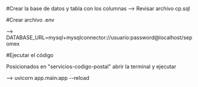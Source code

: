 #Crear la base de datos y tabla con los columnas
--> Revisar archivo cp.sql

#Crear archivo .env

--> DATABASE_URL=mysql+mysqlconnector://usuario:password@localhost/sepomex

#Ejecutar el código

Posicionados en "servicios-codigo-postal" abrir la terminal y ejecutar

--> uvicorn app.main:app --reload